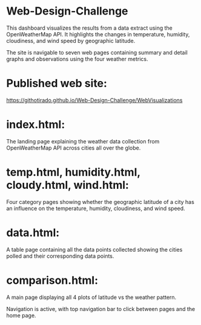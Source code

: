 # Web-Design-Challenge
This dashboard visualizes the results from a data extract using the OpenWeatherMap API. It highlights the changes in temperature, humidity, cloudiness, and wind speed by geographic latitude.

The site is navigable to seven web pages containing summary and detail graphs and observations using the four weather metrics.

# Published web site:
https://githotirado.github.io/Web-Design-Challenge/WebVisualizations

# index.html: 
The landing page explaining the weather data collection from OpenWeatherMap API across cities all over the globe.

# temp.html, humidity.html, cloudy.html, wind.html:
Four category pages showing whether the geographic latitude of a city has an influence on the temperature, humidity, cloudiness, and wind speed.

# data.html:
A table page containing all the data points collected showing the cities polled and their corresponding data points.

# comparison.html:
A main page displaying all 4 plots of latitude vs the weather pattern.

Navigation is active, with top navigation bar to click between pages and the home page.